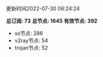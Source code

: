 更新时间2022-07-30 06:24:24

**总订阅: 73**
**总节点: 1645**
**有效节点: 392**
- ss节点: 286
- v2ray节点: 54
- trojan节点: 52
